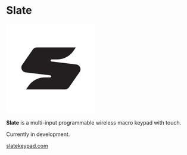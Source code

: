 # Slate
<img src="/website/img/slate_logo_dark.svg" alt="Slate Logo" width="240"/>

**Slate** is a multi-input programmable wireless macro keypad with touch.

Currently in development.

[slatekeypad.com](http://slatekeypad.com/)
